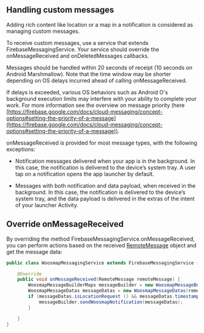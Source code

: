 ﻿
## Handling custom messages

Adding rich content like location or a map in a notification is considered as managing custom messages.

To receive custom messages, use a service that extends FirebaseMessagingService. Your service should override the onMessageReceived and onDeletedMessages callbacks.

Messages should be handled within 20 seconds of receipt (10 seconds on Android Marshmallow). Note that the time window may be shorter depending on OS delays incurred ahead of calling onMessageReceived.

If delays is exceeded, various OS behaviors such as Android O's background execution limits may interfere with your ability to complete your work. For more information see the overview on message priority (here [https://firebase.google.com/docs/cloud-messaging/concept-options#setting-the-priority-of-a-message](https://firebase.google.com/docs/cloud-messaging/concept-options#setting-the-priority-of-a-message)).

onMessageReceived is provided for most message types, with the following exceptions:

-   Notification messages delivered when your app is in the background. In this case, the notification is delivered to the device’s system tray. A user tap on a notification opens the app launcher by default.
    
-   Messages with both notification and data payload, when received in the background. In this case, the notification is delivered to the device’s system tray, and the data payload is delivered in the extras of the intent of your launcher Activity.
    

## Override onMessageReceived

By overriding the method FirebaseMessagingService.onMessageReceived, you can perform actions based on the received [RemoteMessage](https://firebase.google.com/docs/reference/android/com/google/firebase/messaging/RemoteMessage) object and get the message data:

```java
public class WoosmapMessagingService extends FirebaseMessagingService {

    @Override
    public void onMessageReceived(RemoteMessage remoteMessage) {
        WoosmapMessageBuilderMaps messageBuilder = new WoosmapMessageBuilderMaps(this, MainActivity.class);
        WoosmapMessageDatas messageDatas = new WoosmapMessageDatas(remoteMessage.getData());
        if (messageDatas.isLocationRequest () && messageDatas.timestamp != null) {
            messageBuilder.sendWoosmapNotification(messageDatas);
        }

    }
}
```
